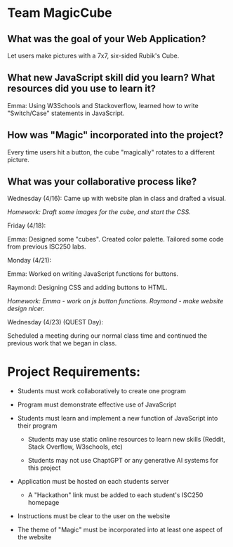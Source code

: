 # Team MagicCube

## What was the goal of your Web Application?

Let users make pictures with a 7x7, six-sided Rubik's Cube.  

## What new JavaScript skill did you learn? What resources did you use to learn it?

Emma: Using W3Schools and Stackoverflow, learned how to write "Switch/Case" statements in JavaScript.  

## How was "Magic" incorporated into the project?

Every time users hit a button, the cube "magically" rotates to a different picture. 
  
## What was your collaborative process like?

Wednesday (4/16): Came up with website plan in class and drafted a visual.

*Homework: Draft some images for the cube, and start the CSS.*

Friday (4/18): 
  
  Emma: Designed some "cubes". Created color palette. Tailored some code from previous ISC250 labs.

Monday (4/21): 
  
  Emma: Worked on writing JavaScript functions for buttons.

  Raymond: Designing CSS and adding buttons to HTML.

*Homework: Emma - work on js button functions. Raymond - make website design nicer.*

Wednesday (4/23) (QUEST Day):

  Scheduled a meeting during our normal class time and continued the previous work that we began in class.

# Project Requirements:

- Students must work collaboratively to create one program

- Program must demonstrate effective use of JavaScript

- Students must learn and implement a new function of JavaScript into their program

    - Students may use static online resources to learn new skills (Reddit, Stack Overflow, W3schools, etc)

    - Students may not use ChaptGPT or any generative AI systems for this project

- Application must be hosted on each students server

    - A "Hackathon" link must be added to each student's ISC250 homepage

- Instructions must be clear to the user on the website

- The theme of "Magic" must be incorporated into at least one aspect of the website
